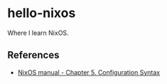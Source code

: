 # hello-nixos

Where I learn NixOS.

## References

- [NixOS manual - Chapter 5. Configuration Syntax](https://nixos.org/nixos/manual/index.html#sec-configuration-syntax)
